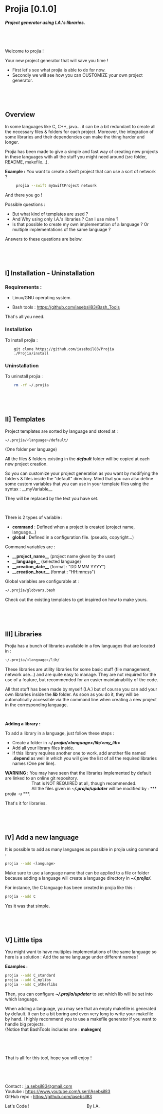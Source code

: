 # Projia [0.1.0]
***Project generator using I.A.'s libraries.***

&nbsp;

&nbsp;

Welcome to projia !

Your new project generator that will save you time !
- First let's see what projia is able to do for now.
- Secondly we will see how you can CUSTOMIZE your own project generator.

&nbsp;

&nbsp;

## Overview

In some languages like C, C++, java... it can be a bit redundant to
create all the necessary files & folders for each project. Moreover, the
integration of some libraries and their dependencies can make the thing
harder and longer.

Projia has been made to give a simple and fast way of creating new projects
in these languages with all the stuff you might need around (src folder,
README, makefile...).

**Example :** You want to create a Swift project that can use a sort of network ?
```bash
     projia --swift mySwiftProject network
```

And there you go !

Possible questions :

- But what kind of templates are used ?
- And Why using only I.A.'s libraries ? Can I use mine ?
- Is that possible to create my own implementation of a language ?
  Or multiple implementations of the same language ?

Answers to these questions are below.

&nbsp;

&nbsp;

## I] Installation - Uninstallation

### Requirements :
- Linux/GNU operating system.

- Bash tools : https://github.com/iasebsil83/Bash_Tools

That's all you need.

### Installation
To install projia :
```
    git clone https://github.com/iasebsil83/Projia
    ./Projia/install
```

### Uninstallation
To uninstall projia :
```bash
    rm -rf ~/.projia
```

&nbsp;

&nbsp;

## II] Templates

Project templates are sorted by language and stored at :
```bash
~/.projia/<language>/default/
```
(One folder per language)

All the files & folders existing in the ***default*** folder will be copied
at each new project creation.

So you can customize your project generation as you want by modifying the
folders & files inside the "default" directory. Mind that you can also
define some custom variables that you can use in your template files using
the syntax : \_\_myVariable\_\_

They will be replaced by the text you have set.

&nbsp;

There is 2 types of variable :
 - **command** : Defined when a project is created (project name, language...)
 - **global**  : Defined in a configuration file. (pseudo, copyright...)

Command variables are :
 - **\_\_project_name\_\_**  (project name given by the user)
 - **\_\_language\_\_**      (selected language)
 - **\_\_creation_date\_\_** (format : "DD MMM YYYY")
 - **\_\_creation_hour\_\_** (format : "HH:mm:ss")

Global variables are configurable at :
```bash
~/.projia/globvars.bash
```

Check out the existing templates to get inspired on how to make yours.

&nbsp;

&nbsp;

## III] Libraries

Projia has a bunch of libraries available in a few languages that
are located in :
```bash
~/.projia/<language>/lib/
```

These libraries are utility libraries for some basic stuff (file
management, network use...) and are quite easy to manage. They are not
required for the use of a feature, but recommended for an easier
maintainability of the code.

All that stuff has been made by myself (I.A.) but of course you can
add your own libraries inside the ***lib*** folder. As soon as you do it,
they will be automatically accessible via the command line when
creating a new project in the corresponding language.

&nbsp;

**Adding a library :**

To add a library in a language, just follow these steps :
 - Create a folder in ***~/.projia/\<language\>/lib/\<my_lib\>***
 - Add all your library files inside.
 - If this library requires another one to work, add another file named **.depend** as well in which you will give the list of all the required libraries names (One per line).

**WARNING :** You may have seen that the libraries implemented by default are linked to an online git repository.<br>
&nbsp; &nbsp; &nbsp; &nbsp; &nbsp; &nbsp; &nbsp; &nbsp; &nbsp; &nbsp; &nbsp; That is NOT REQUIRED at all, though recommended.<br>
&nbsp; &nbsp; &nbsp; &nbsp; &nbsp; &nbsp; &nbsp; &nbsp; &nbsp; &nbsp; &nbsp; All the files given in ***~/.projia/updater*** will be modified by : *** projia -u ***.

That's it for libraries.

&nbsp;

&nbsp;


## IV] Add a new language

It is possible to add as many languages as possible in projia using command :
```bash
projia --add <language>
```

Make sure to use a language name that can be applied to a file or
folder because adding a language will create a language directory in ***~/.projia/***.

For instance, the C language has been created in projia like this :
```bash
projia --add C
```

Yes it was that simple.

&nbsp;

&nbsp;

## V] Little tips

You might want to have multiples implementations of the same language
so here is a solution : Add the same language under different names !

**Examples :**
```bash
projia --add C_standard
projia --add C_mylibs
projia --add C_otherlibs
```

Then, you can configure ***~/.projia/updater*** to set which lib will be set
into which language.

When adding a language, you may see that an empty makefile is generated by
default. It can be a bit boring and even very long to write your makefile
by hand. I highly recommend you to use a makefile generator if you want to
handle big projects.<br>(Notice that BashTools includes one : **makegen**)

&nbsp;

&nbsp;

That is all for this tool, hope you will enjoy !

&nbsp;

&nbsp;

Contact     : i.a.sebsil83@gmail.com<br>
Youtube     : https://www.youtube.com/user/IAsebsil83<br>
GitHub repo : https://github.com/iasebsil83<br>

Let's Code ! &nbsp;&nbsp;&nbsp;&nbsp;&nbsp;&nbsp;&nbsp;
&nbsp;&nbsp;&nbsp;&nbsp;&nbsp;&nbsp;&nbsp;&nbsp;&nbsp;
&nbsp;&nbsp;&nbsp;&nbsp;&nbsp;&nbsp;&nbsp;&nbsp;&nbsp;
&nbsp;&nbsp;&nbsp;&nbsp;&nbsp;&nbsp;&nbsp;&nbsp;&nbsp;
&nbsp;&nbsp;&nbsp;&nbsp;&nbsp;&nbsp;&nbsp;&nbsp;&nbsp;By I.A.
